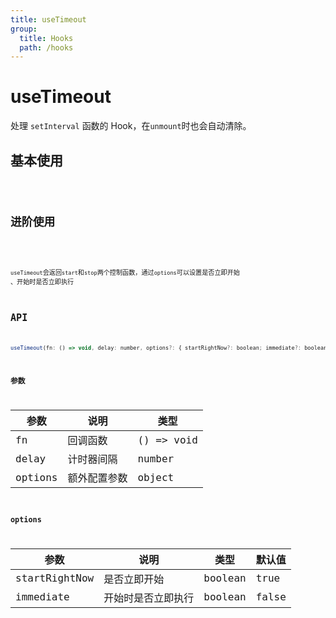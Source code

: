 ```yaml
---
title: useTimeout
group:
  title: Hooks
  path: /hooks
---
```


# useTimeout

处理 `setInterval` 函数的 Hook，在`unmount`时也会自动清除。

## 基本使用

<code src="./demos/demo1.tsx"/>

## 进阶使用

<code src="./demos/demo2.tsx"/>

`useTimeout`会返回`start`和`stop`两个控制函数，通过`options`可以设置是否立即开始 、开始时是否立即执行

## API

```javascript
useTimeout(fn: () => void, delay: number, options?: { startRightNow?: boolean; immediate?: boolean }) => { start: () => void; stop: () => void };
```

### 参数

| 参数    | 说明         | 类型       |
| ------- | ------------ | ---------- |
| fn      | 回调函数     | () => void |
| delay   | 计时器间隔   | number     |
| options | 额外配置参数 | object     |

### options

| 参数          | 说明               | 类型    | 默认值 |
| ------------- | ------------------ | ------- | ------ |
| startRightNow | 是否立即开始       | boolean | true   |
| immediate     | 开始时是否立即执行 | boolean | false  |

